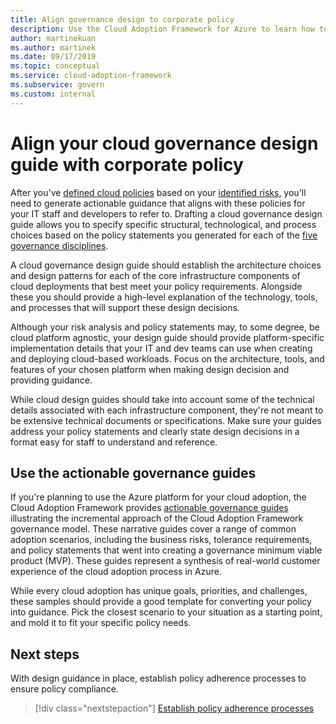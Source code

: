 ```yaml
---
title: Align governance design to corporate policy
description: Use the Cloud Adoption Framework for Azure to learn how to establish architecture choices and design patterns that meet your policy requirements.
author: martinekuan
ms.author: martinek
ms.date: 09/17/2019
ms.topic: conceptual
ms.service: cloud-adoption-framework
ms.subservice: govern
ms.custom: internal
---
```


# Align your cloud governance design guide with corporate policy

After you've [defined cloud policies](./policy-definition.md) based on your [identified risks](./business-risk.md), you'll need to generate actionable guidance that aligns with these policies for your IT staff and developers to refer to. Drafting a cloud governance design guide allows you to specify specific structural, technological, and process choices based on the policy statements you generated for each of the [five governance disciplines](../governance-disciplines.md).

A cloud governance design guide should establish the architecture choices and design patterns for each of the core infrastructure components of cloud deployments that best meet your policy requirements. Alongside these you should provide a high-level explanation of the technology, tools, and processes that will support these design decisions.

Although your risk analysis and policy statements may, to some degree, be cloud platform agnostic, your design guide should provide platform-specific implementation details that your IT and dev teams can use when creating and deploying cloud-based workloads. Focus on the architecture, tools, and features of your chosen platform when making design decision and providing guidance.

While cloud design guides should take into account some of the technical details associated with each infrastructure component, they're not meant to be extensive technical documents or specifications. Make sure your guides address your policy statements and clearly state design decisions in a format easy for staff to understand and reference.

## Use the actionable governance guides

If you're planning to use the Azure platform for your cloud adoption, the Cloud Adoption Framework provides [actionable governance guides](../guides/index.md) illustrating the incremental approach of the Cloud Adoption Framework governance model. These narrative guides cover a range of common adoption scenarios, including the business risks, tolerance requirements, and policy statements that went into creating a governance minimum viable product (MVP). These guides represent a synthesis of real-world customer experience of the cloud adoption process in Azure.

While every cloud adoption has unique goals, priorities, and challenges, these samples should provide a good template for converting your policy into guidance. Pick the closest scenario to your situation as a starting point, and mold it to fit your specific policy needs.

## Next steps

With design guidance in place, establish policy adherence processes to ensure policy compliance.

> [!div class="nextstepaction"]
> [Establish policy adherence processes](./processes.md)
